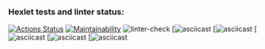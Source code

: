 ### Hexlet tests and linter status:
[![Actions Status](https://github.com/dariatop/frontend-project-lvl1/workflows/hexlet-check/badge.svg)](https://github.com/dariatop/frontend-project-lvl1/actions)
[![Maintainability](https://api.codeclimate.com/v1/badges/a99a88d28ad37a79dbf6/maintainability)](https://codeclimate.com/github/codeclimate/codeclimate/maintainability)
![linter-check](https://github.com/dariatop/frontend-project-lvl1/actions/workflows/linter-check.yml/badge.svg)
[![asciicast](https://asciinema.org/a/qCoEGlo3TVIt1UFA1JMM3hGBR)
[![asciicast](https://asciinema.org/a/Fh2KvPup28ke1MHd1AbqEV0fa)
[![asciicast](https://asciinema.org/connect/0eb2b640-b808-4d8a-bf3a-c5fa4cc394b0)
[![asciicast](https://asciinema.org/connect/0eb2b640-b808-4d8a-bf3a-c5fa4cc394b0)
[![asciicast](https://asciinema.org/connect/0eb2b640-b808-4d8a-bf3a-c5fa4cc394b0)